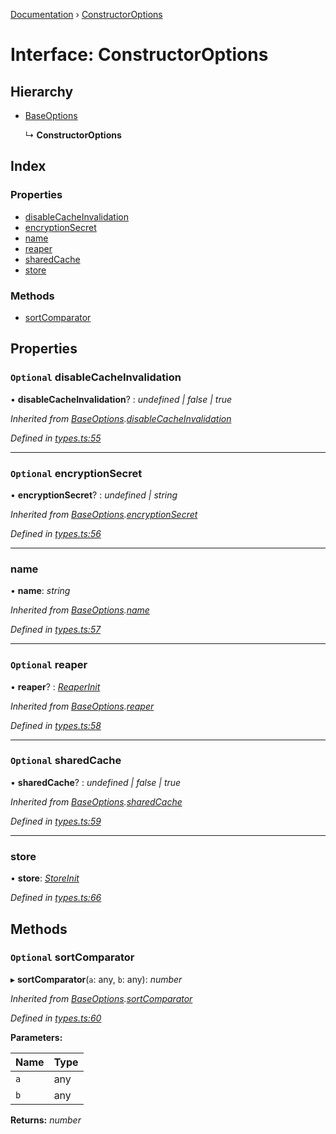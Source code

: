 [Documentation](../README.md) › [ConstructorOptions](constructoroptions.md)

# Interface: ConstructorOptions

## Hierarchy

* [BaseOptions](baseoptions.md)

  ↳ **ConstructorOptions**

## Index

### Properties

* [disableCacheInvalidation](constructoroptions.md#optional-disablecacheinvalidation)
* [encryptionSecret](constructoroptions.md#optional-encryptionsecret)
* [name](constructoroptions.md#name)
* [reaper](constructoroptions.md#optional-reaper)
* [sharedCache](constructoroptions.md#optional-sharedcache)
* [store](constructoroptions.md#store)

### Methods

* [sortComparator](constructoroptions.md#optional-sortcomparator)

## Properties

### `Optional` disableCacheInvalidation

• **disableCacheInvalidation**? : *undefined | false | true*

*Inherited from [BaseOptions](baseoptions.md).[disableCacheInvalidation](baseoptions.md#optional-disablecacheinvalidation)*

*Defined in [types.ts:55](https://github.com/badbatch/cachemap/blob/28dde3d/packages/core/src/types.ts#L55)*

___

### `Optional` encryptionSecret

• **encryptionSecret**? : *undefined | string*

*Inherited from [BaseOptions](baseoptions.md).[encryptionSecret](baseoptions.md#optional-encryptionsecret)*

*Defined in [types.ts:56](https://github.com/badbatch/cachemap/blob/28dde3d/packages/core/src/types.ts#L56)*

___

###  name

• **name**: *string*

*Inherited from [BaseOptions](baseoptions.md).[name](baseoptions.md#name)*

*Defined in [types.ts:57](https://github.com/badbatch/cachemap/blob/28dde3d/packages/core/src/types.ts#L57)*

___

### `Optional` reaper

• **reaper**? : *[ReaperInit](../README.md#reaperinit)*

*Inherited from [BaseOptions](baseoptions.md).[reaper](baseoptions.md#optional-reaper)*

*Defined in [types.ts:58](https://github.com/badbatch/cachemap/blob/28dde3d/packages/core/src/types.ts#L58)*

___

### `Optional` sharedCache

• **sharedCache**? : *undefined | false | true*

*Inherited from [BaseOptions](baseoptions.md).[sharedCache](baseoptions.md#optional-sharedcache)*

*Defined in [types.ts:59](https://github.com/badbatch/cachemap/blob/28dde3d/packages/core/src/types.ts#L59)*

___

###  store

• **store**: *[StoreInit](../README.md#storeinit)*

*Defined in [types.ts:66](https://github.com/badbatch/cachemap/blob/28dde3d/packages/core/src/types.ts#L66)*

## Methods

### `Optional` sortComparator

▸ **sortComparator**(`a`: any, `b`: any): *number*

*Inherited from [BaseOptions](baseoptions.md).[sortComparator](baseoptions.md#optional-sortcomparator)*

*Defined in [types.ts:60](https://github.com/badbatch/cachemap/blob/28dde3d/packages/core/src/types.ts#L60)*

**Parameters:**

Name | Type |
------ | ------ |
`a` | any |
`b` | any |

**Returns:** *number*
